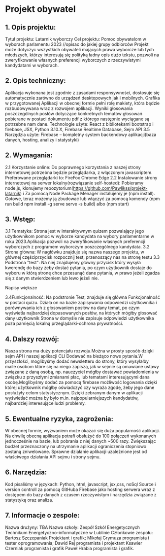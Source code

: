 # Projekt obywatel

## 1. Opis projektu:

Tytuł projektu:
Latarnik wyborczy
Cel projektu:
Pomoc obywatelom w wyborach parlamentu 2023 //opisac do jakiej grupy odbiorców
Projekt może dotyczyc wszystkich obywateli mających prawa wyborcze lub tych młodszych, którzy interesują się polityką ładny opis dużo tekstu, pozwoli na zweryfikowanie własnych preferencji wyborczych z rzeczywistymi kandydatami w wyborach.

## 2. Opis techniczny:

Aplikacja wykonana jest zgodnie z zasadami responsywności, dostosuje się automatycznie zarówno do urządzeń desktopowych jak i mobilnych. Grafika w przygotowanej Aplikacji w obecnej formie pełni rolę makiety, która będzie rozbudowywana wraz z rozwojem aplikacji. Wyniki głosowania poszczególnych posłów dotyczące konkretnych tematów głosowań pobierane w postaci dokumentu pdf z którego następnie wyciągane są potrzebne nam dane.
Technologie użyte:
React z bibliotekami bootstrap i firebase,
JSX,
Python 3.10.X,
Firebase Realtime Database,
Sejm API
3.5 Narzędzia użyte:
Firebase – kompletny system backendowy aplikacji(baza danych, hosting, analizy i statystyki)

## 2. Wymagania:

2.1 Korzystanie online:
Do poprawnego korzystania z naszej strony internetowej potrzebna będzie przeglądarka, z włączonym javascriptem.
Preferowane przeglądarki to:
FireFox
Chrome
Edge
2.2 Instalowanie strony internetowej na serwer lokalny(rozwiązanie self-hosted):
Pobieramy node.js, klonujemy repozytorium(https://github.com/Pawlikss/projekt-latarnik) i Za pomocą Node Package Menager instalujemy je (npm install). Gotowe, teraz możemy ją zbudować lub włączyć za pomocą komendy
(npm run build
npm install -g serve
serve -s build)
albo (npm start)

## 3. Wstęp:

3.1 Tematyka:
Strona jest w interaktywnym quizem pozwalający jego użytkownikom pomoc w wyborze kandydata na wybory parlamentarne w roku 2023.Aplikacja pozwoli na zweryfikowanie własnych preferencji wyborczych z programem wyborczym poszczególnego kandydata.
3.2 Strona główna:
W nagłówku znajduje się nazwa naszego projektu, w głównej częściprzycisk rozpocznij test, przenoszący nas na stronę testu
3.3 Podstrona "test":
Na niej znajdujemy główny przycisk który wysyła kwerendę do bazy żeby dostać pytania, po czym użytkownik dostaje do wyboru w którą stronę chce przesunąć dane pytania, w prawo jeżeli zgadza się z danym stwierdzeniem lub lewo jeżeli nie.

Napisy większe

3.4Funkcjonalność:
Na podstronie Test, znajduje się główna Funkcjonalność w postaci quizu. Działa on na bazie zapisywania odpowiedzi użytkownika i porównywania ich z głosowaniem posłów na dany temat, po czym wyświetla najbardziej dopasowanych posłów, na których mógłby głosować dany użytkownik
Strona w domyśle nie zapisuje odpowiedzi użytkownika poza pamięcią lokalną przeglądarki-ochrona prywatności.

## 4. Dalszy rozwój:

Nasza strona ma duży potencjału rozwoju.Można w prosty sposób dzięki sejm API i naszej aplikacji CLI Dodawać na bieżąco nowe pytania.W przyszłości, moglibyśmy dodać newsletteru do strony, który wysyłałby maile osobom które się na niego zapiszą, jak w sejmie są omawiane ustawy związane z daną osobą, np. nauczyciel mógłby dostawać powiadomienia w związku z przyszłymi zmianami płac, lub tematami interesującymi dana osobę.Moglibyśmy dodać za pomocą firebase możliwość logowania dzięki której użytkownik mógłby oświadczyć czy wyraża zgodę, żeby jego dane posłużyły celom statystycznym. Dzięki zebranym danym w aplikacji wyświetlać można by było m.in. najpopularniejszych kandydatów, najbardziej interesujące ludzi problemy.

## 5. Ewentualne ryzyka, zagrożenia:

W obecnej formie, wyzwaniem może okazać się duża popularność aplikacji. Na chwilę obecną aplikacja potrafi obsłużyć do 100 połączeń wykonanych jednocześnie na bazie, lub pobrania z niej danych ~500 razy. Zwiększając budżet przeznaczony na utrzymanie aplikacji ograniczenia stopniowo zostaną zniwelowane.
Sprawne działanie aplikacji uzależnione jest od właściwego działania API sejmu i strony sejmu.

## 6. Narzędzia:

Kod pisaliśmy w językach: Python, html, javascript, jsx,css, noSql
Source i version controll za pomocą GitHuba
Firebase jako hosting serwera wraz z dostępem do bazy danych z czasem rzeczywistym i narzędzia związane z statystyką oraz analiza.

## 7. Informacje o zespole:

Nazwa drużyny: TBA
Nazwa szkoły: Zespół Szkół Energetycznych Technikum Energetyczno-informatyczne w Lublinie
Członkowie zespołu:
Bartosz Szczepaniak Projektant i grafik;
Mikołaj Grymuza programista i tester oprogramowania;
Dawid Rej programista i projektant
Ksawier Czerniak programista i grafik
Paweł Hrabia programista i grafik.
